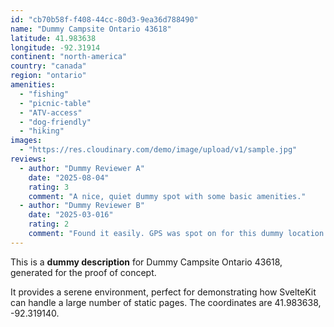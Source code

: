 ```yaml
---
id: "cb70b58f-f408-44cc-80d3-9ea36d788490"
name: "Dummy Campsite Ontario 43618"
latitude: 41.983638
longitude: -92.31914
continent: "north-america"
country: "canada"
region: "ontario"
amenities:
  - "fishing"
  - "picnic-table"
  - "ATV-access"
  - "dog-friendly"
  - "hiking"
images:
  - "https://res.cloudinary.com/demo/image/upload/v1/sample.jpg"
reviews:
  - author: "Dummy Reviewer A"
    date: "2025-08-04"
    rating: 3
    comment: "A nice, quiet dummy spot with some basic amenities."
  - author: "Dummy Reviewer B"
    date: "2025-03-016"
    rating: 2
    comment: "Found it easily. GPS was spot on for this dummy location."
---
```


This is a **dummy description** for Dummy Campsite Ontario 43618, generated for the proof of concept.

It provides a serene environment, perfect for demonstrating how SvelteKit can handle a large number of static pages. The coordinates are 41.983638, -92.319140.
